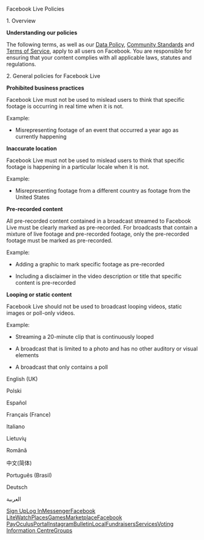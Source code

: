 Facebook Live Policies

1\. Overview

**Understanding our policies**

The following terms, as well as our [Data Policy](https://www.facebook.com/about/privacy/), [Community Standards](https://www.facebook.com/communitystandards/) and [Terms of Service](https://www.facebook.com/legal/terms), apply to all users on Facebook. You are responsible for ensuring that your content complies with all applicable laws, statutes and regulations.

2\. General policies for Facebook Live

**Prohibited business practices**

Facebook Live must not be used to mislead users to think that specific footage is occurring in real time when it is not.

Example:

*   Misrepresenting footage of an event that occurred a year ago as currently happening

**Inaccurate location**

Facebook Live must not be used to mislead users to think that specific footage is happening in a particular locale when it is not.

Example:

*   Misrepresenting footage from a different country as footage from the United States

**Pre-recorded content**

All pre-recorded content contained in a broadcast streamed to Facebook Live must be clearly marked as pre-recorded. For broadcasts that contain a mixture of live footage and pre-recorded footage, only the pre-recorded footage must be marked as pre-recorded.

Example:

*   Adding a graphic to mark specific footage as pre-recorded

*   Including a disclaimer in the video description or title that specific content is pre-recorded

**Looping or static content**

Facebook Live should not be used to broadcast looping videos, static images or poll-only videos.

Example:

*   Streaming a 20-minute clip that is continuously looped

*   A broadcast that is limited to a photo and has no other auditory or visual elements

*   A broadcast that only contains a poll

English (UK)

Polski

Español

Français (France)

Italiano

Lietuvių

Română

中文(简体)

Português (Brasil)

Deutsch

العربية

[Sign Up](https://www.facebook.com/reg/)[Log In](https://www.facebook.com/login/)[Messenger](https://l.facebook.com/l.php?u=https%3A%2F%2Fmessenger.com%2F&h=AT04q6KZ_oIByjNirNSXedbl0z8C1Neuyi4GaCDKwnXDbhnrimmOob2hDSODUTcnq_bOiDYus3AQwYJAv8YcQTw28PcxkFZMagMPrDVyRZFCWAQbUdvKaaMpdGaQsLKDAY-lIqdUFtbALLh6Z9KsH4Vp_gBZUZce7bjxWQ)[Facebook Lite](https://www.facebook.com/lite/)[Watch](https://en-gb.facebook.com/watch/)[Places](https://www.facebook.com/places/)[Games](https://www.facebook.com/games/)[Marketplace](https://www.facebook.com/marketplace/)[Facebook Pay](https://pay.facebook.com/)[Oculus](https://l.facebook.com/l.php?u=https%3A%2F%2Fwww.oculus.com%2F&h=AT04q6KZ_oIByjNirNSXedbl0z8C1Neuyi4GaCDKwnXDbhnrimmOob2hDSODUTcnq_bOiDYus3AQwYJAv8YcQTw28PcxkFZMagMPrDVyRZFCWAQbUdvKaaMpdGaQsLKDAY-lIqdUFtbALLh6Z9KsH4Vp_gBZUZce7bjxWQ)[Portal](https://portal.facebook.com/)[Instagram](https://l.facebook.com/l.php?u=https%3A%2F%2Fwww.instagram.com%2F&h=AT04q6KZ_oIByjNirNSXedbl0z8C1Neuyi4GaCDKwnXDbhnrimmOob2hDSODUTcnq_bOiDYus3AQwYJAv8YcQTw28PcxkFZMagMPrDVyRZFCWAQbUdvKaaMpdGaQsLKDAY-lIqdUFtbALLh6Z9KsH4Vp_gBZUZce7bjxWQ)[Bulletin](https://www.bulletin.com/)[Local](https://www.facebook.com/local/lists/245019872666104/)[Fundraisers](https://www.facebook.com/fundraisers/)[Services](https://www.facebook.com/biz/directory/)[Voting Information Centre](https://www.facebook.com/votinginformationcenter/?entry_point=c2l0ZQ%3D%3D)[Groups](https://www.facebook.com/groups/explore/)